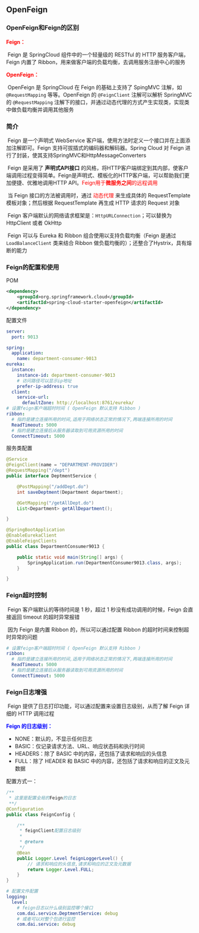 ## OpenFeign

### OpenFeign和Feign的区别

<font color=red>**Feign：**</font>

​		Feign 是 SpringCloud 组件中的一个轻量级的 RESTful 的 HTTP 服务客户端，Feign 内置了 Ribbon，用来做客户端的负载均衡，去调用服务注册中心的服务



<font color=red>**OpenFeign：**</font>

​		OpenFeign 是 SpringCloud 在 Feign 的基础上支持了 SpingMVC 注解，如 `@RequestMapping` 等等。OpenFeign 的 `@FeignClient`  注解可以解析 SpringMVC 的 `@RequestMapping` 注解下的接口，并通过动态代理的方式产生实现类，实现类中做负载均衡并调用其他服务



### 简介

​		Feign 是一个声明式 WebService 客户端，使用方法时定义一个接口并在上面添加注解即可。Feign 支持可拔插式的编码器和解码器。Spring Cloud 对 Feign 进行了封装，使其支持SpringMVC和HttpMessageConverters

​		Feign 是采用了 **声明式API接口** 的风格，将HTTP客户端绑定到其内部，使客户端调用过程变得简单。Feign是声明式、模板化的HTTP客户端，可以帮助我们更加便捷、优雅地调用HTTP API。<font color=red>Feign用于**微服务之间**的远程调用</font>

​		当 Feign 接口的方法被调用时，通过 <font color=red>动态代理</font> 来生成具体的 RequestTemplate 模板对象；然后根据 RequestTemplate 再生成 HTTP 请求的 Request 对象

​		Feign 客户端默认的网络请求框架是：`HttpURLConnection`；可以替换为 HttpClient 或者 OkHttp				

​		Feign 可以与 Eureka 和 Ribbon 组合使用以支持负载均衡（Feign 是通过 `LoadBalanceClient` 类来结合 Ribbon 做负载均衡的）；还整合了Hystrix，具有熔断的能力



### Feign的配置和使用

POM

```xml
<dependency>
    <groupId>org.springframework.cloud</groupId>
    <artifactId>spring-cloud-starter-openfeign</artifactId>
</dependency>
```



配置文件

```yml
server:
  port: 9013

spring:
  application:
    name: department-consumer-9013
eureka:
  instance:
    instance-id: department-consumer-9013
    # 访问路径可以显示ip地址
    prefer-ip-address: true
  client:
    service-url:
      defaultZone: http://localhost:8761/eureka/
# 设置feign客户端超时时间 ( OpenFeign 默认支持 Ribbon )
ribbon:
  # 指的是建立连接所用的时间,适用于网络状态正常的情况下,两端连接所用的时间
  ReadTimeout: 5000
  # 指的是建立连接后从服务器读取到可用资源所用的时间
  ConnectTimeout: 5000
```



服务类配置

```java
@Service
@FeignClient(name = "DEPARTMENT-PROVIDER")
@RequestMapping("/dept")
public interface DeptmentService {

    @PostMapping("/addDept.do")
    int saveDeptment(Department department);

    @GetMapping("/getAllDept.do")
    List<Department> getAllDepartment();

}
```

```java
@SpringBootApplication
@EnableEurekaClient
@EnableFeignClients
public class DepartmentConsumer9013 {

    public static void main(String[] args) {
        SpringApplication.run(DepartmentConsumer9013.class, args);
    }

}
```





### Feign超时控制

​		Feign 客户端默认的等待时间是 1 秒，超过 1 秒没有成功调用的时候，Feign 会直接返回 timeout 的超时异常报错

​		因为 Feign 是内置 Ribbon 的，所以可以通过配置 Ribbon 的超时时间来控制超时异常的问题

```yml
# 设置feign客户端超时时间 ( OpenFeign 默认支持 Ribbon )
ribbon:
  # 指的是建立连接所用的时间,适用于网络状态正常的情况下,两端连接所用的时间
  ReadTimeout: 5000
  # 指的是建立连接后从服务器读取到可用资源所用的时间
  ConnectTimeout: 5000
```



### Feign日志增强

​		Feign 提供了日志打印功能，可以通过配置来设置日志级别，从而了解 Feign 详细的 HTTP 调用过程

<font color=blue>**Feign 的日志级别：**</font>

- NONE：默认的，不显示任何日志
- BASIC：仅记录请求方法、URL、响应状态码和执行时间
- HEADERS：除了 BASIC 中的内容，还包括了请求和响应的头信息
- FULL：除了 HEADER 和 BASIC 中的内容，还包括了请求和响应的正文及元数据



配置方式一：

```java
/**
 * 这里是配置全局的Feign的日志
 **/
@Configuration
public class FeignConfig {

    /**
     * feignClient配置日志级别
     *
     * @return
     */
    @Bean
    public Logger.Level feignLoggerLevel() {
        // 请求和响应的头信息,请求和响应的正文及元数据
        return Logger.Level.FULL;
    }
}
```

```yml
# 配置文件配置
logging:
  level:
    # feign日志以什么级别监控哪个接口
    com.dai.service.DeptmentService: debug
    # 或者可以对整个包进行监控
    com.dai.service: debug
```



